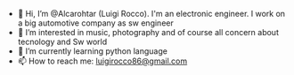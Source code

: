 - 👋 Hi, I’m @Alcarohtar (Luigi Rocco). I'm an electronic engineer.
I work on a big automotive company as sw engineer
- 👀 I’m interested in music, photography and of course all concern about tecnology and Sw world 
- 🌱 I’m currently learning python language
- 📫 How to reach me: luigirocco86@gmail.com 

<!---
Alcarohtar/Alcarohtar is a ✨ special ✨ repository because its `README.md` (this file) appears on your GitHub profile.
You can click the Preview link to take a look at your changes.
--->
